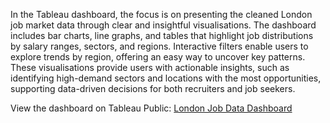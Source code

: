 In the Tableau dashboard, the focus is on presenting the cleaned London job market data through clear and insightful visualisations. The dashboard includes bar charts, line graphs, and tables that highlight job distributions by salary ranges, sectors, and regions. Interactive filters enable users to explore trends by region, offering an easy way to uncover key patterns. These visualisations provide users with actionable insights, such as identifying high-demand sectors and locations with the most opportunities, supporting data-driven decisions for both recruiters and job seekers.

View the dashboard on Tableau Public: [London Job Data Dashboard]([https://www.tableaupublic.com/profile/your-dashboard-link](https://public.tableau.com/views/LondonJobData/Dashboard1?:language=en-GB&:sid=&:redirect=auth&:display_count=n&:origin=viz_share_link))
